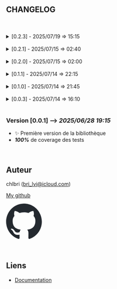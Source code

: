## CHANGELOG

<br/>
<br/>

<details>
<summary> [0.2.3] - 2025/07/19 => 15:15</summary>

- tests(js): 100% coverage
- tests(ts): 100% coverage
- Upgrade deps imports

</details>

<br/>

<details>
<summary> [0.2.1] - 2025/07/15 => 02:40</summary>

- tests(js): 100% coverage
- tests(ts): 100% coverage
- Upgrade deps

</details>

<br/>

<details>
<summary> [0.2.0] - 2025/07/15 => 02:00</summary>

- tests(js): 100% coverage
- tests(ts): 100% coverage
- Upgrade deps

</details>

<br/>

<details>
<summary> [0.1.1] - 2025/07/14 => 22:15</summary>

- tests(js): 100% coverage
- tests(ts): 100% coverage
- Upgrade deps

</details>

<br/>

<details>
<summary> [0.1.0] - 2025/07/14 => 21:45</summary>

- tests(js): 100% coverage
- tests(ts): 100% coverage
- Upgrade deps

</details>

<br/>

<details>
<summary> [0.0.3] - 2025/07/14 => 16:10</summary>

- tests(js): 100% coverage
- tests(ts): 100% coverage
- Upgrade deps

</details>

<br/>

### Version [0.0.1] --> _2025/06/28 19:15_

- ✨ Première version de la bibliothèque
- **_100%_** de coverage des tests

<br/>

## Auteur

chlbri (bri_lvi@icloud.com)

[My github](https://github.com/chlbri?tab=repositories)

[<svg width="98" height="96" xmlns="http://www.w3.org/2000/svg"><path fill-rule="evenodd" clip-rule="evenodd" d="M48.854 0C21.839 0 0 22 0 49.217c0 21.756 13.993 40.172 33.405 46.69 2.427.49 3.316-1.059 3.316-2.362 0-1.141-.08-5.052-.08-9.127-13.59 2.934-16.42-5.867-16.42-5.867-2.184-5.704-5.42-7.17-5.42-7.17-4.448-3.015.324-3.015.324-3.015 4.934.326 7.523 5.052 7.523 5.052 4.367 7.496 11.404 5.378 14.235 4.074.404-3.178 1.699-5.378 3.074-6.6-10.839-1.141-22.243-5.378-22.243-24.283 0-5.378 1.94-9.778 5.014-13.2-.485-1.222-2.184-6.275.486-13.038 0 0 4.125-1.304 13.426 5.052a46.97 46.97 0 0 1 12.214-1.63c4.125 0 8.33.571 12.213 1.63 9.302-6.356 13.427-5.052 13.427-5.052 2.67 6.763.97 11.816.485 13.038 3.155 3.422 5.015 7.822 5.015 13.2 0 18.905-11.404 23.06-22.324 24.283 1.78 1.548 3.316 4.481 3.316 9.126 0 6.6-.08 11.897-.08 13.526 0 1.304.89 2.853 3.316 2.364 19.412-6.52 33.405-24.935 33.405-46.691C97.707 22 75.788 0 48.854 0z" fill="#24292f"/></svg>](https://github.com/chlbri?tab=repositories)

<br/>

## Liens

- [Documentation](https://github.com/chlbri/new-package)
